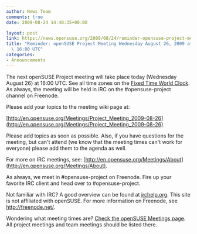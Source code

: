 ```yaml
---
author: News Team
comments: true
date: 2009-08-24 14:40:35+00:00

layout: post
link: https://news.opensuse.org/2009/08/24/reminder-opensuse-project-meeting-wednesday-august-26-2009-at-1600-utc/
title: "Reminder: openSUSE Project Meeting Wednesday August 26, 2009 at\
  \ 16:00 UTC"
categories:
- Announcements
---
```



The next openSUSE Project meeting will take place today (Wednesday August 26) at 16:00 UTC. See all time zones on the [Fixed Time World Clock](http://is.gd/2wstW). As always, the meeting will be held in IRC on the #opensuse-project channel on Freenode.





Please add your topics to the meeting wiki page at:





[http://en.opensuse.org/Meetings/Project_Meeting_2009-08-26](http://en.opensuse.org/Meetings/Project_Meeting_2009-08-26)





Please add topics as soon as possible. Also, if you have questions for the meeting, but can't attend (we know that the meeting times can't work for everyone) please add them to the agenda as well.





For more on IRC meetings, see: [http://en.opensuse.org/Meetings/About](http://en.opensuse.org/Meetings/About).





As always, we meet in #opensuse-project on Freenode. Fire up your favorite IRC client and head over to #opensuse-project.





Not familiar with IRC? A good overview can be found at [irchelp.org](http://www.irchelp.org/). This site is not affiliated with openSUSE. For more information on Freenode, see http://freenode.net/.





Wondering what meeting times are? [Check the openSUSE Meetings page](http://en.opensuse.org/Meetings). All project meetings and team meetings should be listed there.

		
